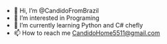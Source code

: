 - 👋 Hi, I’m @CandidoFromBrazil
- 👀 I’m interested in Programing
- 🌱 I’m currently learning Python and C# chefly
- 📫 How to reach me CandidoHome5511@gmail.com

<!---
CandidoFromBrazil/CandidoFromBrazil is a ✨ special ✨ repository because its `README.md` (this file) appears on your GitHub profile.
You can click the Preview link to take a look at your changes.
--->
